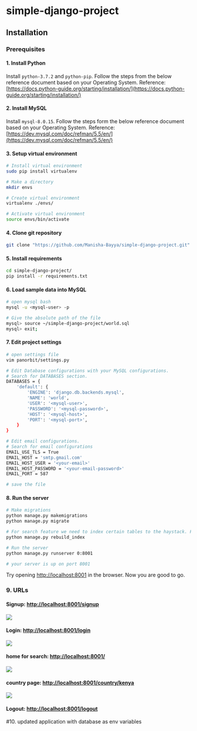 # simple-django-project
## Installation

### Prerequisites

#### 1. Install Python
Install ```python-3.7.2``` and ```python-pip```. Follow the steps from the below reference document based on your Operating System.
Reference: [https://docs.python-guide.org/starting/installation/](https://docs.python-guide.org/starting/installation/)

#### 2. Install MySQL
Install ```mysql-8.0.15```. Follow the steps form the below reference document based on your Operating System.
Reference: [https://dev.mysql.com/doc/refman/5.5/en/](https://dev.mysql.com/doc/refman/5.5/en/)
#### 3. Setup virtual environment
```bash
# Install virtual environment
sudo pip install virtualenv

# Make a directory
mkdir envs

# Create virtual environment
virtualenv ./envs/

# Activate virtual environment
source envs/bin/activate
```

#### 4. Clone git repository
```bash
git clone "https://github.com/Manisha-Bayya/simple-django-project.git"
```

#### 5. Install requirements
```bash
cd simple-django-project/
pip install -r requirements.txt
```

#### 6. Load sample data into MySQL
```bash
# open mysql bash
mysql -u <mysql-user> -p

# Give the absolute path of the file
mysql> source ~/simple-django-project/world.sql
mysql> exit;

```
#### 7. Edit project settings
```bash
# open settings file
vim panorbit/settings.py

# Edit Database configurations with your MySQL configurations.
# Search for DATABASES section.
DATABASES = {
    'default': {
        'ENGINE': 'django.db.backends.mysql',
        'NAME': 'world',
        'USER': '<mysql-user>',
        'PASSWORD': '<mysql-password>',
        'HOST': '<mysql-host>',
        'PORT': '<mysql-port>',
    }
}

# Edit email configurations.
# Search for email configurations
EMAIL_USE_TLS = True
EMAIL_HOST = 'smtp.gmail.com'
EMAIL_HOST_USER = '<your-email>'
EMAIL_HOST_PASSWORD = '<your-email-password>'
EMAIL_PORT = 587

# save the file
```
#### 8. Run the server
```bash
# Make migrations
python manage.py makemigrations
python manage.py migrate

# For search feature we need to index certain tables to the haystack. For that run below command.
python manage.py rebuild_index

# Run the server
python manage.py runserver 0:8001

# your server is up on port 8001
```
Try opening [http://localhost:8001](http://localhost:8001) in the browser.
Now you are good to go.

### 9. URLs
#### Signup: [http://localhost:8001/signup](http://localhost:8001/signup)
![](https://i.imgur.com/T1KkfXi.png)
#### Login: [http://localhost:8001/login](http://localhost:8001/login)
![](https://i.imgur.com/KvyiuU6.png)
#### home for search: [http://localhost:8001/](http://localhost:8001/)
![](https://i.imgur.com/234qAiS.png)
#### country page: [http://localhost:8001/country/kenya](http://localhost:8001/country/kenya)
![](https://i.imgur.com/3zh3YKd.png)
#### Logout: [http://localhost:8001/logout](http://localhost:8001/logout)

#10. updated application with database as env variables

